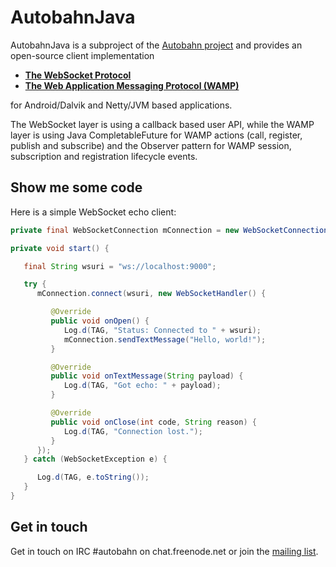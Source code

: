 # AutobahnJava

AutobahnJava is a subproject of the [Autobahn project](http://crossbar.io/autobahn/) and provides an open-source client implementation

* **[The WebSocket Protocol](http://tools.ietf.org/html/rfc6455)**
* **[The Web Application Messaging Protocol (WAMP)](http://wamp.ws/)**

for Android/Dalvik and Netty/JVM based applications.

The WebSocket layer is using a callback based user API, while the WAMP layer is using Java CompletableFuture for WAMP actions (call, register, publish and subscribe) and the Observer pattern for WAMP session, subscription and registration lifecycle events.


## Show me some code

Here is a simple WebSocket echo client:

```java
private final WebSocketConnection mConnection = new WebSocketConnection();

private void start() {

   final String wsuri = "ws://localhost:9000";

   try {
      mConnection.connect(wsuri, new WebSocketHandler() {

         @Override
         public void onOpen() {
            Log.d(TAG, "Status: Connected to " + wsuri);
            mConnection.sendTextMessage("Hello, world!");
         }

         @Override
         public void onTextMessage(String payload) {
            Log.d(TAG, "Got echo: " + payload);
         }

         @Override
         public void onClose(int code, String reason) {
            Log.d(TAG, "Connection lost.");
         }
      });
   } catch (WebSocketException e) {

      Log.d(TAG, e.toString());
   }
}
```

## Get in touch

Get in touch on IRC #autobahn on chat.freenode.net or join the [mailing list](http://groups.google.com/group/autobahnws).
